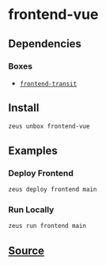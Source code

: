 
frontend-vue 
====================




## Dependencies
### Boxes
* [`frontend-transit`](frontend-transit.md)




## Install
```bash
zeus unbox frontend-vue
```
## Examples
### Deploy Frontend 
```bash
zeus deploy frontend main
```
### Run Locally 
```bash
zeus run frontend main
```





## [Source](https://github.com/liquidapps-io/zeus-sdk/tree/master/boxes/groups/undefined/frontend-vue)
